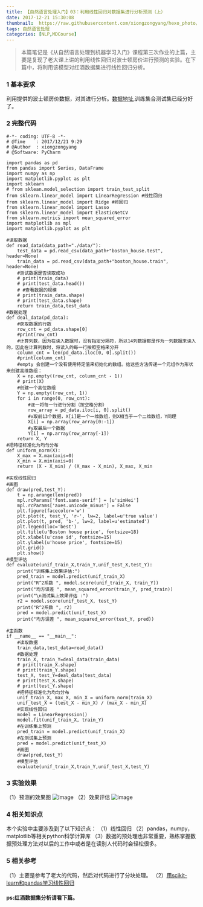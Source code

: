 ```yaml
---
title: 【自然语言处理入门】03：利用线性回归对数据集进行分析预测（上）
date: 2017-12-21 15:30:08
thumbnail:  https://raw.githubusercontent.com/xiongzongyang/hexo_photo/master/nlp1.jpg
tags: 自然语言处理
categories: [NLP,MDCourse]
---
```

> 本篇笔记是《从自然语言处理到机器学习入门》课程第三次作业的上篇，主要是复现了老大课上讲的利用线性回归对波士顿房价进行预测的实验。在下篇中，将利用该模型对红酒数据集进行线性回归分析。
<!--more-->
### 1 基本要求
利用提供的波士顿房价数据，对其进行分析。[数据地址](https://github.com/xiongzongyang/hexo_photo),训练集合测试集已经分好了。
### 2 完整代码

```
#-*- coding: UTF-8 -*-
# @Time    : 2017/12/21 9:29
# @Author  : xiongzongyang
# @Software: PyCharm

import pandas as pd
from pandas import Series, DataFrame
import numpy as np
import matplotlib.pyplot as plt
import sklearn
# from sklean.model_selection import train_test_split
from sklearn.linear_model import LinearRegression #线性回归
from sklearn.linear_model import Ridge #岭回归
from sklearn.linear_model import Lasso
from sklearn.linear_model import ElasticNetCV
from sklearn.metrics import mean_squared_error
import matplotlib as mpl
import matplotlib.pyplot as plt

#读取数据
def read_data(data_path="./data/"):
    test_data = pd.read_csv(data_path+"boston_house.test", header=None)
    train_data = pd.read_csv(data_path+"boston_house.train", header=None)
    #测试数据是否读取成功
    # print(train_data)
    # print(test_data.head())
    # #查看数据的规模
    # print(train_data.shape)
    # print(test_data.shape)
    return train_data,test_data
#数据处理
def deal_data(pd_data):
    #获取数据的行数
    row_cnt = pd_data.shape[0]
    #print(row_cnt)
    #计算列数，因为在读入数据时，没有指定分隔符，所以14列数据都是作为一列数据来读入的，因此在计算列数时，将读入的每一行按照空格来分开
    column_cnt = len(pd_data.iloc[0, 0].split())
    #print(column_cnt)
    #empty 会创建一个没有使用特定值来初始化的数组。给这些方法传递一个元组作为形状来创建高维数组：
    X = np.empty((row_cnt, column_cnt - 1))
    # print(X)
    #创建一个高位数组
    Y = np.empty((row_cnt, 1))
    for i in range(0, row_cnt):
        #逐一将每一行进行分割（按空格分割）
        row_array = pd_data.iloc[i, 0].split()
        #x取前13个数据，X[i]是一个一维数组，则X相当于一个二维数组，Y同理
        X[i] = np.array(row_array[0:-1])
        #y取最后一个数据
        Y[i] = np.array(row_array[-1])
    return X, Y
#把特征标准化为均匀分布
def uniform_norm(X):
    X_max = X.max(axis=0)
    X_min = X.min(axis=0)
    return (X - X_min) / (X_max - X_min), X_max, X_min

#实现线性回归
#画图
def draw(pred,test_Y):
    t = np.arange(len(pred))
    mpl.rcParams['font.sans-serif'] = [u'simHei']
    mpl.rcParams['axes.unicode_minus'] = False
    plt.figure(facecolor='w')
    plt.plot(t, test_Y, 'r-', lw=2, label=u'true value')
    plt.plot(t, pred, 'b-', lw=2, label=u'estimated')
    plt.legend(loc='best')
    plt.title(u'Boston house price', fontsize=18)
    plt.xlabel(u'case id', fontsize=15)
    plt.ylabel(u'house price', fontsize=15)
    plt.grid()
    plt.show()
#模型评估
def evaluate(unif_train_X,train_Y,unif_test_X,test_Y):
    print("训练集上效果评估:")
    pred_train = model.predict(unif_train_X)
    print("R^2系数 ", model.score(unif_train_X, train_Y))
    print("均方误差 ", mean_squared_error(train_Y, pred_train))
    print("\n测试集上效果评估 :")
    r2 = model.score(unif_test_X, test_Y)
    print("R^2系数 ", r2)
    pred = model.predict(unif_test_X)
    print("均方误差 ", mean_squared_error(test_Y, pred))

#主函数
if __name__ == "__main__":
    #读取数据
    train_data,test_data=read_data()
    #数据处理
    train_X, train_Y=deal_data(train_data)
    # print(train_X.shape)
    # print(train_Y.shape)
    test_X, test_Y=deal_data(test_data)
    # print(test_X.shape)
    # print(test_Y.shape)
    #把特征标准化为均匀分布
    unif_train_X, max_X, min_X = uniform_norm(train_X)
    unif_test_X = (test_X - min_X) / (max_X - min_X)
    #实现线性回归
    model = LinearRegression()
    model.fit(unif_train_X, train_Y)
    #在训练集上预测
    pred_train = model.predict(unif_train_X)
    #在测试集上预测
    pred = model.predict(unif_test_X)
    #画图
    draw(pred,test_Y)
    #模型评估
    evaluate(unif_train_X,train_Y,unif_test_X,test_Y)
```
### 3 实验效果

（1）预测的效果图
![image](https://raw.githubusercontent.com/xiongzongyang/hexo_photo/master/QQ%E6%88%AA%E5%9B%BE20171221153748.jpg)
（2）效果评估
![image](https://raw.githubusercontent.com/xiongzongyang/hexo_photo/master/QQ%E6%88%AA%E5%9B%BE20171221154931.jpg)


### 4 相关知识点
本个实验中主要涉及到了以下知识点：
（1）线性回归
（2）pandas，numpy，matplotlib等相关python科学计算库
（3）数据的预处理也非常重要，熟练掌握数据预处理方法对以后的工作中或者是在读别人代码时会轻松很多。

### 5 相关参考
（1）主要是参考了老大的代码，然后对代码进行了分块处理。
（2）[用scikit-learn和pandas学习线性回归](https://www.cnblogs.com/pinard/p/6016029.html)


#### ps:红酒数据集分析请看下篇。